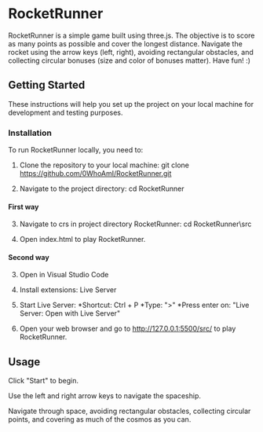 # RocketRunner

RocketRunner is a simple game built using three.js. The objective is to score as many points as possible and cover the longest distance. Navigate the rocket using the arrow keys (left, right), avoiding rectangular obstacles, and collecting circular bonuses (size and color of bonuses matter). Have fun! :)

## Getting Started

These instructions will help you set up the project on your local machine for development and testing purposes.

### Installation

To run RocketRunner locally, you need to:

1. Clone the repository to your local machine:
git clone https://github.com/0WhoAmI/RocketRunner.git

2. Navigate to the project directory:
cd RocketRunner

#### First way
3. Navigate to crs in project directory RocketRunner:
cd RocketRunner\src

4. Open index.html to play RocketRunner.

#### Second way
3. Open in Visual Studio Code

4. Install extensions:
Live Server

5. Start Live Server:
*Shortcut: Ctrl + P
*Type: ">"
*Press enter on: "Live Server: Open with Live Server"

6. Open your web browser and go to http://127.0.0.1:5500/src/ to play RocketRunner.

## Usage

Click "Start" to begin.

Use the left and right arrow keys to navigate the spaceship.

Navigate through space, avoiding rectangular obstacles, collecting circular points, and covering as much of the cosmos as you can.
